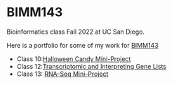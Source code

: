 # BIMM143
Bioinformatics class Fall 2022 at UC San Diego. 

Here is a portfolio for some of my work for [BIMM143](https://bioboot.github.io/bimm143_F22/) 

- Class 10:[Halloween Candy Mini-Project](https://github.com/vivphan007/bimm143/blob/main/class10%20(10.27.2022)/class10.md) 
- Class 12:[Transcriptomic and Interpreting Gene Lists](https://github.com/vivphan007/bimm143/blob/main/class12(11.3.22)/class12.md)
- Class 13: [RNA-Seq Mini-Project](https://github.com/vivphan007/bimm143/blob/main/class13(11.8.22)/class13.md)
